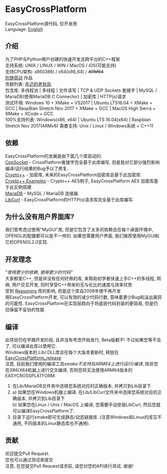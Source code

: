 # EasyCrossPlatform
EasyCrossPlatform源代码, 仅开发用  
Language: [English](README.md)
## 介绍
为了PHP与Python用户创建的快速开发且跨平台的C++框架  
支持系统: UNIX / LINUX / WIN / MacOS / iOS(可能支持)  
支持CPU架构: x86(i386) / x64(x86_64) / ~~ARM64~~  
<a href="http://www.xsyds.cn/" target="_blank">形随意动</a> 作品  
贡献列表: <a href="https://github.com/ToiletCommander">年迈的老秋风</a>  
包含库: 多线程池 | 多线程 | 文件读写 | TCP & UDP Sockets 套接字 | MySQL / MariaDB(使用MariaDB C Connector) | 加密库 | HTTP(s)请求  
测试环境: Windows 10 + XMake + VS2017 | Ubuntu LTS16.04 + XMake + GCC  | RaspBian Stretch Nov 2017 + XMake + GCC | MacOS High Sierra + XMake + XCode + GCC  
100%支持列表: Windows(x86, x64) | Ubuntu LTS 16.04(x64) | Raspbian Stretch Nov 2017(ARMv6)
需要支持: Unix / Linux / Windows系统 + C++11  
## 依赖
EasyCrossPlatform的发展是由下面几个库驱动的:  
[CppSocket](https://github.com/itomi/CppSocket) - CrossPlatform套接字完全基于此库编写, 但是我对它部分强烈影响编译/运行结果的Bug予以了修复.  
[Crypto++](https://github.com/weidai11/cryptopp) - 加密库, 未来的EasyCrossPlatform加密库会基于此加密库.  
[Crypto++ Examples](https://github.com/sechaser/CryptoPP) - Crypto++ AES例子, EasyCrossPlatform AES 加密库基于此实例搭建  
[MariaDB](https://mariadb.com/downloads/mariadb-tx/connector) - MySQL / MariaDB 连接器.  
[LibCurl](https://curl.haxx.se/) - EasyCrossPlatform的HTTP(s)请求库完全基于此库编写.  
## 为什么没有用户界面库?
我们曾考虑过使用"MyGUI"库, 但是它包含了太多的依赖且在每个桌面环境中, OPENGL的配置都可以是不一样的. 如果您需要用户界面, 我们推荐使用MyGUI和它的OPENGL2.0实现.  
## 开发理念
*"使用更少的依赖, 使用更少的代码"*  
大家都爱C++, 但是并没有任何好用的库, 来帮助初学者快速上手C++的多线程, 网络, 用户交互开发, 同时享受C++带来的无与伦比的速度与效率优势  
受到 <a href="http://reasoning.biz" target="_blank">Reasoning</a> 库的影响, 但是这个库自2008年便不再开发  
用EasyCrossPlatform开发, 可以有效的减少代码行数, 意味着更少Bug和溢出漏洞的可能性. EasyCrossPlatform在实现层趋向于将底层代码封装的更简易, 但是仍旧保留不妥协的性能  
## 编译
此项目仍在早期开发阶段, 且并没有考虑开始发行, Beta版都不! 不过如果您等不及了, 可以编译此库以使用它.  
Windows版本的.Lib/.DLL库会在每个大版本更新时, 释放在[EasyCrossPlatform_release](https://github.com/EasyCrossPlatformLib/EasyCrossPlatform_release)  
注意, 目前我们使用的编译工具*xmake不支持在ARM64上进行运行/编译*, 除非您在X86/X64机器上进行交叉编译, 否则您将无法使用ARM64版本的EASYCROSSPLATFORM.  
1) 在Lib/MariaDB文件夹中选择您系统对应的正确版本, 并拷贝到Lib目录下
2) a) 如果您在Windows机器上编译, 在Lib/LibCurl文件夹中选择您系统对应的正确版本, 并拷贝到Lib目录下  
   b) 如果您在Linux / Unix / MacOS 上编译, 您需要手动安装LibCurl, 然后您就可以编译EasyCrossPlatform了.  
3) 目录下运行xmake即可生成静态/动态链接库. (注意Windows和Linux的库互不通用, 不同版本的Linux静态库也不通用).  
## 贡献
欢迎提交Pull Request.   
您也可以通过测试来提交   
注意, 在您提交Pull Request请求前, 请您对您的API进行测试. 谢谢!  